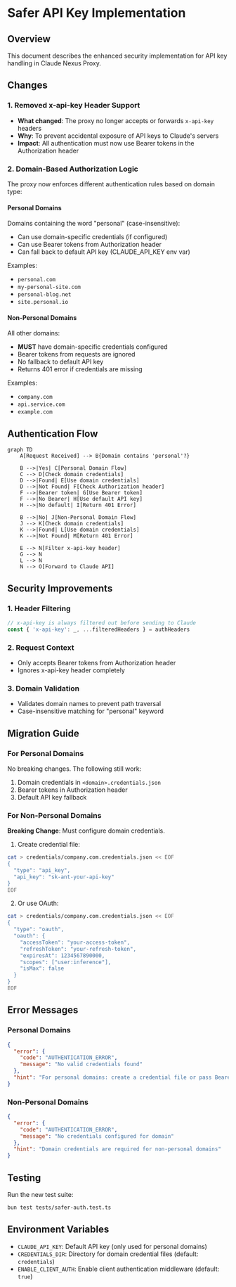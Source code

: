 # Safer API Key Implementation

## Overview

This document describes the enhanced security implementation for API key handling in Claude Nexus Proxy.

## Changes

### 1. Removed x-api-key Header Support

- **What changed**: The proxy no longer accepts or forwards `x-api-key` headers
- **Why**: To prevent accidental exposure of API keys to Claude's servers
- **Impact**: All authentication must now use Bearer tokens in the Authorization header

### 2. Domain-Based Authorization Logic

The proxy now enforces different authentication rules based on domain type:

#### Personal Domains

Domains containing the word "personal" (case-insensitive):

- Can use domain-specific credentials (if configured)
- Can use Bearer tokens from Authorization header
- Can fall back to default API key (CLAUDE_API_KEY env var)

Examples:

- `personal.com`
- `my-personal-site.com`
- `personal-blog.net`
- `site.personal.io`

#### Non-Personal Domains

All other domains:

- **MUST** have domain-specific credentials configured
- Bearer tokens from requests are ignored
- No fallback to default API key
- Returns 401 error if credentials are missing

Examples:

- `company.com`
- `api.service.com`
- `example.com`

## Authentication Flow

```mermaid
graph TD
    A[Request Received] --> B{Domain contains 'personal'?}

    B -->|Yes| C[Personal Domain Flow]
    C --> D[Check domain credentials]
    D -->|Found| E[Use domain credentials]
    D -->|Not Found| F[Check Authorization header]
    F -->|Bearer token| G[Use Bearer token]
    F -->|No Bearer| H[Use default API key]
    H -->|No default| I[Return 401 Error]

    B -->|No| J[Non-Personal Domain Flow]
    J --> K[Check domain credentials]
    K -->|Found| L[Use domain credentials]
    K -->|Not Found| M[Return 401 Error]

    E --> N[Filter x-api-key header]
    G --> N
    L --> N
    N --> O[Forward to Claude API]
```

## Security Improvements

### 1. Header Filtering

```typescript
// x-api-key is always filtered out before sending to Claude
const { 'x-api-key': _, ...filteredHeaders } = authHeaders
```

### 2. Request Context

- Only accepts Bearer tokens from Authorization header
- Ignores x-api-key header completely

### 3. Domain Validation

- Validates domain names to prevent path traversal
- Case-insensitive matching for "personal" keyword

## Migration Guide

### For Personal Domains

No breaking changes. The following still work:

1. Domain credentials in `<domain>.credentials.json`
2. Bearer tokens in Authorization header
3. Default API key fallback

### For Non-Personal Domains

**Breaking Change**: Must configure domain credentials.

1. Create credential file:

```bash
cat > credentials/company.com.credentials.json << EOF
{
  "type": "api_key",
  "api_key": "sk-ant-your-api-key"
}
EOF
```

2. Or use OAuth:

```bash
cat > credentials/company.com.credentials.json << EOF
{
  "type": "oauth",
  "oauth": {
    "accessToken": "your-access-token",
    "refreshToken": "your-refresh-token",
    "expiresAt": 1234567890000,
    "scopes": ["user:inference"],
    "isMax": false
  }
}
EOF
```

## Error Messages

### Personal Domains

```json
{
  "error": {
    "code": "AUTHENTICATION_ERROR",
    "message": "No valid credentials found"
  },
  "hint": "For personal domains: create a credential file or pass Bearer token in Authorization header"
}
```

### Non-Personal Domains

```json
{
  "error": {
    "code": "AUTHENTICATION_ERROR",
    "message": "No credentials configured for domain"
  },
  "hint": "Domain credentials are required for non-personal domains"
}
```

## Testing

Run the new test suite:

```bash
bun test tests/safer-auth.test.ts
```

## Environment Variables

- `CLAUDE_API_KEY`: Default API key (only used for personal domains)
- `CREDENTIALS_DIR`: Directory for domain credential files (default: `credentials`)
- `ENABLE_CLIENT_AUTH`: Enable client authentication middleware (default: `true`)
